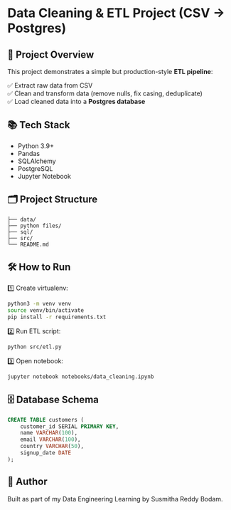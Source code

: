 
# Data Cleaning & ETL Project (CSV → Postgres)

## 🚀 Project Overview

This project demonstrates a simple but production-style **ETL pipeline**:

✅ Extract raw data from CSV  
✅ Clean and transform data (remove nulls, fix casing, deduplicate)  
✅ Load cleaned data into a **Postgres database**  

## 📚 Tech Stack

- Python 3.9+
- Pandas
- SQLAlchemy
- PostgreSQL
- Jupyter Notebook

## 🗂 Project Structure

```
├── data/
├── python files/
├── sql/
├── src/
└── README.md
```

## 🛠 How to Run

1️⃣ Create virtualenv:

```bash
python3 -m venv venv
source venv/bin/activate
pip install -r requirements.txt
```

2️⃣ Run ETL script:

```bash
python src/etl.py
```

3️⃣ Open notebook:

```bash
jupyter notebook notebooks/data_cleaning.ipynb
```

## 🗄 Database Schema

```sql
CREATE TABLE customers (
    customer_id SERIAL PRIMARY KEY,
    name VARCHAR(100),
    email VARCHAR(100),
    country VARCHAR(50),
    signup_date DATE
);
```

## 🚀 Author

Built as part of my Data Engineering Learning by Susmitha Reddy Bodam.
